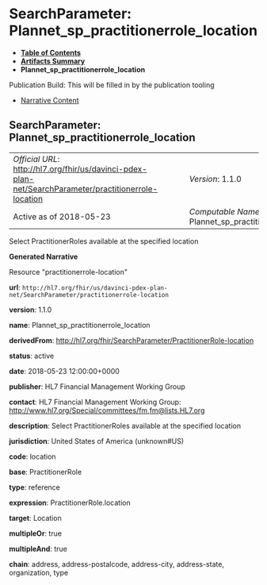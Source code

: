 # SearchParameter: Plannet\_sp\_practitionerrole\_location

* [**Table of Contents**](toc.html)
* [**Artifacts Summary**](artifacts.html)
* **Plannet\_sp\_practitionerrole\_location**

Publication Build: This will be filled in by the publication tooling

* [Narrative Content](#)

## SearchParameter: Plannet\_sp\_practitionerrole\_location

|  |  |  |  |  |
| --- | --- | --- | --- | --- |
| *Official URL*: http://hl7.org/fhir/us/davinci-pdex-plan-net/SearchParameter/practitionerrole-location | | | | *Version*: 1.1.0 |
| Active as of 2018-05-23 | | | | *Computable Name*: Plannet\_sp\_practitionerrole\_location |

Select PractitionerRoles available at the specified location

**Generated Narrative**

Resource "practitionerrole-location"

**url**: `http://hl7.org/fhir/us/davinci-pdex-plan-net/SearchParameter/practitionerrole-location`

**version**: 1.1.0

**name**: Plannet\_sp\_practitionerrole\_location

**derivedFrom**: <http://hl7.org/fhir/SearchParameter/PractitionerRole-location>

**status**: active

**date**: 2018-05-23 12:00:00+0000

**publisher**: HL7 Financial Management Working Group

**contact**: HL7 Financial Management Working Group: <http://www.hl7.org/Special/committees/fm>,[fm@lists.HL7.org](mailto:fm@lists.HL7.org)

**description**: Select PractitionerRoles available at the specified location

**jurisdiction**: United States of America  (unknown#US)

**code**: location

**base**: PractitionerRole

**type**: reference

**expression**: PractitionerRole.location

**target**: Location

**multipleOr**: true

**multipleAnd**: true

**chain**: address, address-postalcode, address-city, address-state, organization, type